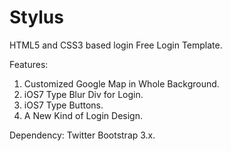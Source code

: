 Stylus
======

HTML5 and CSS3 based login Free Login Template.

Features:
1) Customized Google Map in Whole Background.
2) iOS7 Type Blur Div for Login.
3) iOS7 Type Buttons.
4) A New Kind of Login Design.

Dependency:
Twitter Bootstrap 3.x.
